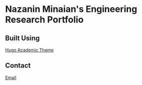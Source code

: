 # Nazanin Minaian's Engineering Research Portfolio

## Built Using

[Hugo Academic Theme](https://github.com/wowchemy/starter-hugo-academic)

## Contact

[Email](nazanin.minaian@unlv.edu)
